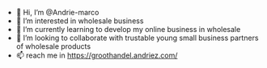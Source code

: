 - 👋 Hi, I’m @Andrie-marco
- 👀 I’m interested in wholesale business
- 🌱 I’m currently learning to develop my online business in wholesale
- 💞️ I’m looking to collaborate with trustable young small business partners of wholesale products
- 📫 reach me in https://groothandel.andriez.com/

<!---
Andrie-marco/Andrie-marco is a ✨ special ✨ repository because its `README.md` (this file) appears on your GitHub profile.
You can click the Preview link to take a look at your changes.
--->
